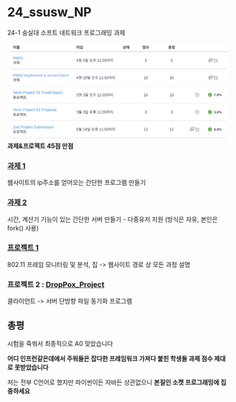 # 24_ssusw_NP
24-1 숭실대 소프트 네트워크 프로그래밍 과제

![score](https://raw.githubusercontent.com/kitsune03k/24_ssusw_NP/main/hwpjscore.png)\
**과제&프로젝트 45점 만점**

### [과제 1](https://github.com/kitsune03k/24_ssusw_NP/tree/main/hw1)
웹사이트의 ip주소를 얻어오는 간단한 프로그램 만들기

### [과제 2](https://github.com/kitsune03k/24_ssusw_NP/tree/main/hw2)
시간, 계산기 기능이 있는 간단한 서버 만들기 - 다중유저 지원 (방식은 자유, 본인은 fork() 사용)

### [프로젝트 1](https://github.com/kitsune03k/24_ssusw_NP/tree/main/pj1)
802.11 프레임 모니터링 및 분석, 집 -> 웹사이트 경로 상 모든 과정 설명

### 프로젝트 2 : [DropPox_Project](https://github.com/kitsune03k/DropPox_Project)
클라이언트 -> 서버 단방향 파일 동기화 프로그램

## 총평
시험을 죽쒀서 최종적으로 A0 맞았습니다

**어디 인프런같은데에서 주워들은 잡다한 프레임워크 가져다 붙힌 학생들 과제 점수 제대로 못받았습니다**

저는 전부 C언어로 했지만 파이썬이든 자바든 상관없으니 **본질인 소켓 프로그래밍에 집중하세요**
